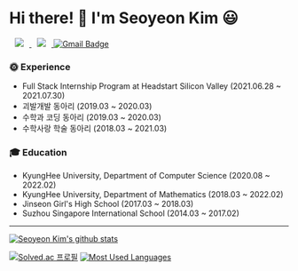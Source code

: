 # Hi there! 👋 I'm Seoyeon Kim :smiley:

<a href="https://brawny-client-f03.notion.site/ESTP-17b5e6cf64e2465ca1bfb7793cbd4803"> <img src="https://img.shields.io/badge/Notion-000000?style=flat square&logo=Notion&logoColor=white&link=https://www.notion.so/b2d3658299b64e6b901c7bd0c359f902" style="height : auto; margin-left : 10px; margin-right : 10px;"/> </a>
<a href="https://lu-coding.tistory.com/"> <img src="https://img.shields.io/badge/Tech Blog-294172?style=flatsquare&logo=TVTime&logoColor=white&link=https://lu-coding.tistory.com" style="height : auto; margin-left : 10px; margin-right : 10px;"/> </a>  [![Gmail Badge](https://img.shields.io/badge/Gmail-d14836?style=flat-square&logo=Gmail&logoColor=white&link=mailto:2018103585@khu.ac.kr)](mailto:2018103585@khu.ac.kr)

### 🌞 Experience 
- Full Stack Internship Program at Headstart Silicon Valley (2021.06.28 ~ 2021.07.30)
- 괴발개발 동아리 (2019.03 ~ 2020.03)
- 수학과 코딩 동아리 (2019.03 ~ 2020.03)
- 수학사랑 학술 동아리 (2018.03 ~ 2021.03)

### :mortar_board: Education
- KyungHee University, Department of Computer Science (2020.08 ~ 2022.02)
- KyungHee University, Department of Mathematics (2018.03 ~ 2022.02)
- Jinseon Girl's High School (2017.03 ~ 2018.03)
- Suzhou Singapore International School (2014.03 ~ 2017.02)

<hr>

[![Seoyeon Kim's github stats](https://github-readme-stats.vercel.app/api?username=ksy991018&show_icons=true&theme=radical)](https://github.com/ksy991018/github-readme-stats)
  
[![Solved.ac 프로필](http://mazassumnida.wtf/api/v2/generate_badge?boj=seoyeon1018)](https://solved.ac/seoyeon1018)
[![Most Used Languages](https://github-readme-stats.vercel.app/api/top-langs/?username=ksy991018&layout=compact)](https://github.com/ksy991018/github-readme-stats)

<!--
**ksy991018/ksy991018** is a ✨ _special_ ✨ repository because its `README.md` (this file) appears on your GitHub profile.

Here are some ideas to get you started:

- 🔭 I’m currently working on ...
- 🌱 I’m currently learning ...
- 👯 I’m looking to collaborate on ...
- 🤔 I’m looking for help with ...
- 💬 Ask me about ...
- 📫 How to reach me: ...
- 😄 Pronouns: ...
- ⚡ Fun fact: ...
-->
